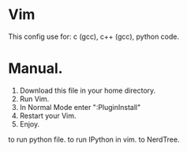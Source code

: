 # Vim

This config use for: c (gcc), c++ (gcc), python code.

# Manual.

1. Download this file in your home directory.
2. Run Vim.
3. In Normal Mode enter ":PluginInstall"
4. Restart your Vim.
5. Enjoy.

<F6> to run python file.
<F5> to run IPython in vim.
<F3> to NerdTree.
